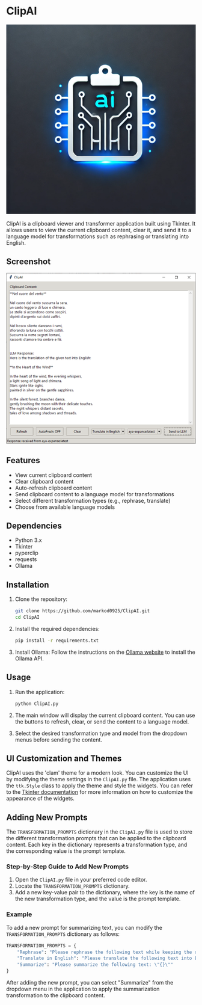 # ClipAI

![ClipAI Logo](ClipAI_logo.webp)

ClipAI is a clipboard viewer and transformer application built using Tkinter. It allows users to view the current clipboard content, clear it, and send it to a language model for transformations such as rephrasing or translating into English.

## Screenshot

![ClipAI Screenshot](ClipAI_screenshot.PNG)

## Features

- View current clipboard content
- Clear clipboard content
- Auto-refresh clipboard content
- Send clipboard content to a language model for transformations
- Select different transformation types (e.g., rephrase, translate)
- Choose from available language models

## Dependencies

- Python 3.x
- Tkinter
- pyperclip
- requests
- Ollama

## Installation

1. Clone the repository:
   ```sh
   git clone https://github.com/markod0925/ClipAI.git
   cd ClipAI
   ```

2. Install the required dependencies:
   ```sh
   pip install -r requirements.txt
   ```

3. Install Ollama:
   Follow the instructions on the [Ollama website](https://ollama.com) to install the Ollama API.

## Usage

1. Run the application:
   ```sh
   python ClipAI.py
   ```

2. The main window will display the current clipboard content. You can use the buttons to refresh, clear, or send the content to a language model.

3. Select the desired transformation type and model from the dropdown menus before sending the content.

## UI Customization and Themes

ClipAI uses the 'clam' theme for a modern look. You can customize the UI by modifying the theme settings in the `ClipAI.py` file. The application uses the `ttk.Style` class to apply the theme and style the widgets. You can refer to the [Tkinter documentation](https://docs.python.org/3/library/tkinter.ttk.html#styling) for more information on how to customize the appearance of the widgets.

## Adding New Prompts

The `TRANSFORMATION_PROMPTS` dictionary in the `ClipAI.py` file is used to store the different transformation prompts that can be applied to the clipboard content. Each key in the dictionary represents a transformation type, and the corresponding value is the prompt template.

### Step-by-Step Guide to Add New Prompts

1. Open the `ClipAI.py` file in your preferred code editor.
2. Locate the `TRANSFORMATION_PROMPTS` dictionary.
3. Add a new key-value pair to the dictionary, where the key is the name of the new transformation type, and the value is the prompt template.

### Example

To add a new prompt for summarizing text, you can modify the `TRANSFORMATION_PROMPTS` dictionary as follows:

```python
TRANSFORMATION_PROMPTS = {
    "Rephrase": "Please rephrase the following text while keeping the original meaning: \"{}\"",
    "Translate in English": "Please translate the following text into English: \"{}\"",
    "Summarize": "Please summarize the following text: \"{}\""
}
```

After adding the new prompt, you can select "Summarize" from the dropdown menu in the application to apply the summarization transformation to the clipboard content.
